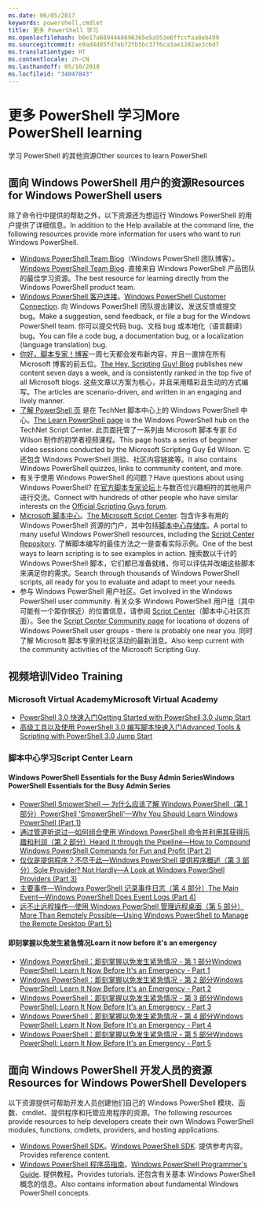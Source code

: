 ```yaml
---
ms.date: 06/05/2017
keywords: powershell,cmdlet
title: 更多 PowerShell 学习
ms.openlocfilehash: b0e17a6894468696365e5a553e6ffccfaa8eb499
ms.sourcegitcommit: e9ad4d85fd7eb72fb5bc37f6ca3ae1282ae3c6d7
ms.translationtype: HT
ms.contentlocale: zh-CN
ms.lasthandoff: 05/10/2018
ms.locfileid: "34047843"
---
```

# <a name="more-powershell-learning"></a><span data-ttu-id="37b49-103">更多 PowerShell 学习</span><span class="sxs-lookup"><span data-stu-id="37b49-103">More PowerShell learning</span></span>

<span data-ttu-id="37b49-104">学习 PowerShell 的其他资源</span><span class="sxs-lookup"><span data-stu-id="37b49-104">Other sources to learn PowerShell</span></span>

## <a name="resources-for-windows-powershell-users"></a><span data-ttu-id="37b49-105">面向 Windows PowerShell 用户的资源</span><span class="sxs-lookup"><span data-stu-id="37b49-105">Resources for Windows PowerShell users</span></span>

<span data-ttu-id="37b49-106">除了命令行中提供的帮助之外，以下资源还为想运行 Windows PowerShell 的用户提供了详细信息。</span><span class="sxs-lookup"><span data-stu-id="37b49-106">In addition to the Help available at the command line, the following resources provide more information for users who want to run Windows PowerShell.</span></span>

- <span data-ttu-id="37b49-107">[Windows PowerShell Team Blog](http://blogs.msdn.com/b/powershell/)（Windows PowerShell 团队博客）。</span><span class="sxs-lookup"><span data-stu-id="37b49-107">[Windows PowerShell Team Blog](http://blogs.msdn.com/b/powershell/).</span></span> <span data-ttu-id="37b49-108">直接来自 Windows PowerShell 产品团队的最佳学习资源。</span><span class="sxs-lookup"><span data-stu-id="37b49-108">The best resource for learning directly from the Windows PowerShell product team.</span></span>
- <span data-ttu-id="37b49-109">[Windows PowerShell 客户连接](http://Connect.Microsoft.com/PowerShell)。</span><span class="sxs-lookup"><span data-stu-id="37b49-109">[Windows PowerShell Customer Connection](http://Connect.Microsoft.com/PowerShell).</span></span> <span data-ttu-id="37b49-110">向 Windows PowerShell 团队提出建议、发送反馈或提交 bug。</span><span class="sxs-lookup"><span data-stu-id="37b49-110">Make a suggestion, send feedback, or file a bug for the Windows PowerShell team.</span></span> <span data-ttu-id="37b49-111">你可以提交代码 bug、文档 bug 或本地化（语言翻译）bug。</span><span class="sxs-lookup"><span data-stu-id="37b49-111">You can file a code bug, a documentation bug, or a localization (language translation) bug.</span></span>
- <span data-ttu-id="37b49-112">[你好，脚本专家！博客](https://blogs.technet.microsoft.com/heyscriptingguy/)一周七天都会发布新内容，并且一直排在所有 Microsoft 博客的前五位。</span><span class="sxs-lookup"><span data-stu-id="37b49-112">[The Hey, Scripting Guy! Blog](https://blogs.technet.microsoft.com/heyscriptingguy/) publishes new content seven days a week, and is consistently ranked in the top five of all Microsoft blogs.</span></span> <span data-ttu-id="37b49-113">这些文章以方案为核心，并且采用精彩且生动的方式编写。</span><span class="sxs-lookup"><span data-stu-id="37b49-113">The articles are scenario-driven, and written in an engaging and lively manner.</span></span>
- <span data-ttu-id="37b49-114">[了解 PowerShell 页](https://blogs.technet.microsoft.com/heyscriptingguy/2015/01/04/weekend-scripter-the-best-ways-to-learn-powershell/) 是在 TechNet 脚本中心上的 Windows PowerShell 中心。</span><span class="sxs-lookup"><span data-stu-id="37b49-114">[The Learn PowerShell page](https://blogs.technet.microsoft.com/heyscriptingguy/2015/01/04/weekend-scripter-the-best-ways-to-learn-powershell/) is the Windows PowerShell hub on the TechNet Script Center.</span></span> <span data-ttu-id="37b49-115">此页面托管了一系列由 Microsoft 脚本专家 Ed Wilson 制作的初学者视频课程。</span><span class="sxs-lookup"><span data-stu-id="37b49-115">This page hosts a series of beginner video sessions conducted by the Microsoft Scripting Guy Ed Wilson.</span></span> <span data-ttu-id="37b49-116">它还包含 Windows PowerShell 测验、社区内容链接等。</span><span class="sxs-lookup"><span data-stu-id="37b49-116">It also contains Windows PowerShell quizzes, links to community content, and more.</span></span>
- <span data-ttu-id="37b49-117">有关于使用 Windows PowerShell 的问题？</span><span class="sxs-lookup"><span data-stu-id="37b49-117">Have questions about using Windows PowerShell?</span></span> <span data-ttu-id="37b49-118">在[官方脚本专家论坛](http://social.technet.microsoft.com/forums/itcg/threads/)上与数百位兴趣相符的其他用户进行交流。</span><span class="sxs-lookup"><span data-stu-id="37b49-118">Connect with hundreds of other people who have similar interests on the [Official Scripting Guys forum](http://social.technet.microsoft.com/forums/itcg/threads/).</span></span>
- <span data-ttu-id="37b49-119">[Microsoft 脚本中心](https://technet.microsoft.com/scriptcenter)。</span><span class="sxs-lookup"><span data-stu-id="37b49-119">[The Microsoft Script Center](https://technet.microsoft.com/scriptcenter).</span></span> <span data-ttu-id="37b49-120">包含许多有用的 Windows PowerShell 资源的门户，其中包括[脚本中心存储库](http://gallery.technet.microsoft.com/scriptcenter/)。</span><span class="sxs-lookup"><span data-stu-id="37b49-120">A portal to many useful Windows PowerShell resources, including the [Script Center Repository](http://gallery.technet.microsoft.com/scriptcenter/).</span></span> <span data-ttu-id="37b49-121">了解脚本编写的最佳方法之一是查看实际示例。</span><span class="sxs-lookup"><span data-stu-id="37b49-121">One of the best ways to learn scripting is to see examples in action.</span></span> <span data-ttu-id="37b49-122">搜索数以千计的 Windows PowerShell 脚本，它们都已准备就绪，你可以评估并改编这些脚本来满足你的需求。</span><span class="sxs-lookup"><span data-stu-id="37b49-122">Search through thousands of Windows PowerShell scripts, all ready for you to evaluate and adapt to meet your needs.</span></span>
- <span data-ttu-id="37b49-123">参与 Windows PowerShell 用户社区。</span><span class="sxs-lookup"><span data-stu-id="37b49-123">Get involved in the Windows PowerShell user community.</span></span> <span data-ttu-id="37b49-124">有关众多 Windows PowerShell 用户组（其中可能有一个距你很近）的位置信息，请参阅 [Script Center](https://technet.microsoft.com/scriptcenter/hh182567.aspx)（脚本中心社区页面）。</span><span class="sxs-lookup"><span data-stu-id="37b49-124">See the [Script Center Community page](https://technet.microsoft.com/scriptcenter/hh182567.aspx) for locations of dozens of Windows PowerShell user groups - there is probably one near you.</span></span> <span data-ttu-id="37b49-125">同时了解 Microsoft 脚本专家的社区活动的最新消息。</span><span class="sxs-lookup"><span data-stu-id="37b49-125">Also keep current with the community activities of the Microsoft Scripting Guy.</span></span>

## <a name="video-training"></a><span data-ttu-id="37b49-126">视频培训</span><span class="sxs-lookup"><span data-stu-id="37b49-126">Video Training</span></span>

### <a name="microsoft-virtual-academy"></a><span data-ttu-id="37b49-127">Microsoft Virtual Academy</span><span class="sxs-lookup"><span data-stu-id="37b49-127">Microsoft Virtual Academy</span></span>
- [<span data-ttu-id="37b49-128">PowerShell 3.0 快速入门</span><span class="sxs-lookup"><span data-stu-id="37b49-128">Getting Started with PowerShell 3.0 Jump Start</span></span>](https://mva.microsoft.com/en-US/training-courses/getting-started-with-powershell-30-jump-start-8276)
- [<span data-ttu-id="37b49-129">高级工具以及使用 PowerShell 3.0 编写脚本快速入门</span><span class="sxs-lookup"><span data-stu-id="37b49-129">Advanced Tools & Scripting with PowerShell 3.0 Jump Start</span></span>](https://mva.microsoft.com/en-US/training-courses/advanced-tools-scripting-with-powershell-30-jump-start-8231)

### <a name="script-center-learn"></a><span data-ttu-id="37b49-130">脚本中心学习</span><span class="sxs-lookup"><span data-stu-id="37b49-130">Script Center Learn</span></span>
#### <a name="windows-powershell-essentials-for-the-busy-admin-series"></a><span data-ttu-id="37b49-131">Windows PowerShell Essentials for the Busy Admin Series</span><span class="sxs-lookup"><span data-stu-id="37b49-131">Windows PowerShell Essentials for the Busy Admin Series</span></span>
- [<span data-ttu-id="37b49-132">PowerShell SmowerShell — 为什么应该了解 Windows PowerShell（第 1 部分）</span><span class="sxs-lookup"><span data-stu-id="37b49-132">PowerShell 'SmowerShell'—Why You Should Learn Windows PowerShell &#40;Part 1&#41;</span></span>](http://dlbmodigital.microsoft.com/webcasts/wmv/23976_Dnl_L.wmv)
- [<span data-ttu-id="37b49-133">通过管道听说过—如何组合使用 Windows PowerShell 命令并利用其获得乐趣和利润（第 2 部分）</span><span class="sxs-lookup"><span data-stu-id="37b49-133">Heard It through the Pipeline—How to Compound Windows PowerShell Commands for Fun and Profit &#40;Part 2&#41;</span></span>](http://dlbmodigital.microsoft.com/webcasts/wmv/23977_Dnl_L.wmv)
- [<span data-ttu-id="37b49-134">仅仅是提供程序？不尽于此—Windows PowerShell 提供程序概述（第 3 部分）</span><span class="sxs-lookup"><span data-stu-id="37b49-134">Sole Provider? Not Hardly—A Look at Windows PowerShell Providers &#40;Part 3&#41;</span></span>](http://dlbmodigital.microsoft.com/webcasts/wmv/23978_Dnl_L.wmv)
- [<span data-ttu-id="37b49-135">主要事件—Windows PowerShell 记录事件日志（第 4 部分）</span><span class="sxs-lookup"><span data-stu-id="37b49-135">The Main Event—Windows PowerShell Does Event Logs &#40;Part 4&#41;</span></span>](http://dlbmodigital.microsoft.com/webcasts/wmv/23979_Dnl_L.wmv)
- [<span data-ttu-id="37b49-136">远不止远程操作—使用 Windows PowerShell 管理远程桌面（第 5 部分）</span><span class="sxs-lookup"><span data-stu-id="37b49-136">More Than Remotely Possible—Using Windows PowerShell to Manage the Remote Desktop &#40;Part 5&#41;</span></span>](http://dlbmodigital.microsoft.com/webcasts/wmv/23980_Dnl_L.wmv)

#### <a name="learn-it-now-before-its-an-emergency"></a><span data-ttu-id="37b49-137">即刻掌握以免发生紧急情况</span><span class="sxs-lookup"><span data-stu-id="37b49-137">Learn it now before it's an emergency</span></span>
- [<span data-ttu-id="37b49-138">Windows PowerShell：即刻掌握以免发生紧急情况 - 第 1 部分</span><span class="sxs-lookup"><span data-stu-id="37b49-138">Windows PowerShell: Learn It Now Before It's an Emergency - Part 1</span></span>](http://dlbmodigital.microsoft.com/webcasts/wmv/1032481530_Dnl_L.wmv)
- [<span data-ttu-id="37b49-139">Windows PowerShell：即刻掌握以免发生紧急情况 - 第 2 部分</span><span class="sxs-lookup"><span data-stu-id="37b49-139">Windows PowerShell: Learn It Now Before It's an Emergency - Part 2</span></span>](http://dlbmodigital.microsoft.com/webcasts/wmv/1032481542_Dnl_L.wmv)
- [<span data-ttu-id="37b49-140">Windows PowerShell：即刻掌握以免发生紧急情况 - 第 3 部分</span><span class="sxs-lookup"><span data-stu-id="37b49-140">Windows PowerShell: Learn It Now Before It's an Emergency - Part 3</span></span>](http://dlbmodigital.microsoft.com/webcasts/wmv/1032481548_Dnl_L.wmv)
- [<span data-ttu-id="37b49-141">Windows PowerShell：即刻掌握以免发生紧急情况 - 第 4 部分</span><span class="sxs-lookup"><span data-stu-id="37b49-141">Windows PowerShell: Learn It Now Before It's an Emergency - Part 4</span></span>](http://dlbmodigital.microsoft.com/webcasts/wmv/1032481552_Dnl_L.wmv)
- [<span data-ttu-id="37b49-142">Windows PowerShell：即刻掌握以免发生紧急情况 - 第 5 部分</span><span class="sxs-lookup"><span data-stu-id="37b49-142">Windows PowerShell: Learn It Now Before It's an Emergency - Part 5</span></span>](http://dlbmodigital.microsoft.com/webcasts/wmv/1032481554_Dnl_L.wmv)

## <a name="resources-for-windows-powershell-developers"></a><span data-ttu-id="37b49-143">面向 Windows PowerShell 开发人员的资源</span><span class="sxs-lookup"><span data-stu-id="37b49-143">Resources for Windows PowerShell Developers</span></span>

<span data-ttu-id="37b49-144">以下资源提供可帮助开发人员创建他们自己的 Windows PowerShell 模块、函数、cmdlet、提供程序和托管应用程序的资源。</span><span class="sxs-lookup"><span data-stu-id="37b49-144">The following resources provide resources to help developers create their own Windows PowerShell modules, functions, cmdlets, providers, and hosting applications.</span></span>

- <span data-ttu-id="37b49-145">[Windows PowerShell SDK](http://go.microsoft.com/fwlink/p/?LinkID=89595)。</span><span class="sxs-lookup"><span data-stu-id="37b49-145">[Windows PowerShell SDK](http://go.microsoft.com/fwlink/p/?LinkID=89595).</span></span> <span data-ttu-id="37b49-146">提供参考内容。</span><span class="sxs-lookup"><span data-stu-id="37b49-146">Provides reference content.</span></span>
- <span data-ttu-id="37b49-147">[Windows PowerShell 程序员指南](http://go.microsoft.com/fwlink/p/?LinkID=89596)。</span><span class="sxs-lookup"><span data-stu-id="37b49-147">[Windows PowerShell Programmer's Guide](http://go.microsoft.com/fwlink/p/?LinkID=89596).</span></span> <span data-ttu-id="37b49-148">提供教程。</span><span class="sxs-lookup"><span data-stu-id="37b49-148">Provides tutorials.</span></span> <span data-ttu-id="37b49-149">还包含有关基本 Windows PowerShell 概念的信息。</span><span class="sxs-lookup"><span data-stu-id="37b49-149">Also contains information about fundamental Windows PowerShell concepts.</span></span>
